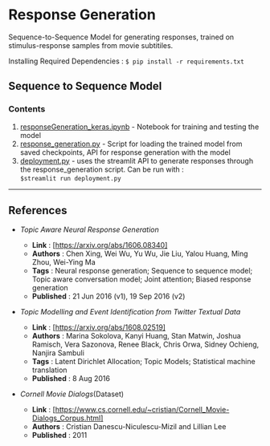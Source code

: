 # Response Generation

Sequence-to-Sequence Model for generating responses, trained on stimulus-response samples from movie subtitiles.

Installing Required Dependencies : `$ pip install -r requirements.txt`

## Sequence to Sequence Model

### Contents

1. [responseGeneration_keras.ipynb](responseGeneration_keras.ipynb) - Notebook for training and testing the model
2. [response_generation.py](response_generation.py) - Script for loading the trained model from saved checkpoints, API for response generation with the model
3. [deployment.py](deployment.py) - uses the streamlit API to generate responses through the response_generation script. Can be run with :</br>
`$streamlit run deployment.py`

***

## References

* _Topic Aware Neural Response Generation_
  * **Link** : [https://arxiv.org/abs/1606.08340]
  * **Authors** : Chen Xing, Wei Wu, Yu Wu, Jie Liu, Yalou Huang, Ming Zhou, Wei-Ying Ma
  * **Tags** : Neural response generation; Sequence to sequence model; Topic aware conversation model; Joint attention; Biased response generation
  * **Published** : 21 Jun 2016 (v1), 19 Sep 2016 (v2)

* _Topic Modelling and Event Identification from Twitter Textual Data_
  * **Link** : [https://arxiv.org/abs/1608.02519]
  * **Authors** : Marina Sokolova, Kanyi Huang, Stan Matwin, Joshua Ramisch, Vera Sazonova, Renee Black, Chris Orwa, Sidney Ochieng, Nanjira Sambuli
  * **Tags** : Latent Dirichlet Allocation; Topic Models; Statistical machine translation
  * **Published** : 8 Aug 2016

* _Cornell Movie Dialogs_(Dataset)
  * **Link** : [https://www.cs.cornell.edu/~cristian/Cornell_Movie-Dialogs_Corpus.html]
  * **Authors** : Cristian Danescu-Niculescu-Mizil and Lillian Lee
  * **Published** : 2011
